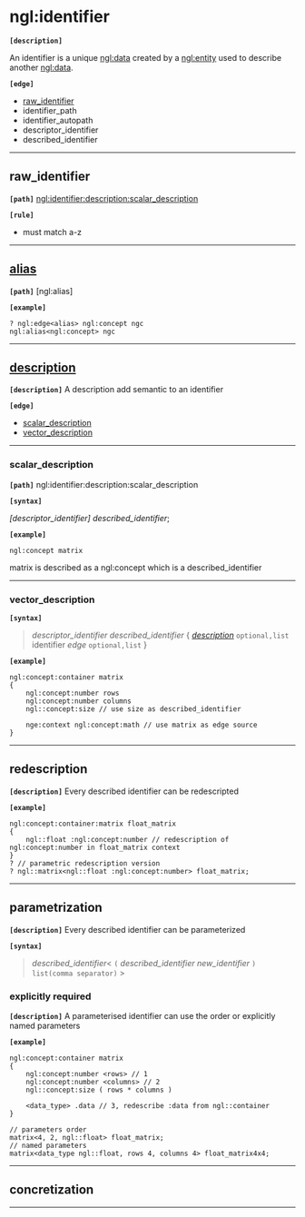 # ngl:identifier

__`[description]`__

An identifier is a unique [ngl:data] created by a [ngl:entity] used to describe another [ngl:data].

__`[edge]`__

- [raw_identifier](#raw_identifier)
- identifier_path
- identifier_autopath
- descriptor_identifier
- described_identifier

---------------------------------------

## raw_identifier

__`[path]`__ [ngl:identifier:description:scalar_description](#scalar_description)

__`[rule]`__
- must match a-z

---------------------------------------

## [alias]

__`[path]`__ [ngl:alias]

__`[example]`__

```
? ngl:edge<alias> ngl:concept ngc
ngl:alias<ngl:concept> ngc
```

---------------------------------------

## [description]

__`[description]`__
A description add semantic to an identifier

__`[edge]`__

- [scalar_description]
- [vector_description]

---------------------------------------

### scalar_description

__`[path]`__ ngl:identifier:description:scalar_description

__`[syntax]`__

*[descriptor_identifier]* *described_identifier*;

__`[example]`__

```
ngl:concept matrix
```
matrix is described as a ngl:concept which is a described_identifier

---------------------------------------

### vector_description

__`[syntax]`__

>_descriptor_identifier_ _described_identifier_
{
    _[description]_ `optional,list`
    identifier
    _edge_ `optional,list`
}

__`[example]`__

```
ngl:concept:container matrix
{
    ngl:concept:number rows
    ngl:concept:number columns
    ngl::concept:size // use size as described_identifier

    nge:context ngl:concept:math // use matrix as edge source
}
```

---------------------------------------

## redescription

__`[description]`__
Every described identifier can be redescripted

__`[example]`__

```
ngl:concept:container:matrix float_matrix
{
    ngl::float :ngl:concept:number // redescription of ngl:concept:number in float_matrix context
}
? // parametric redescription version
? ngl::matrix<ngl::float :ngl:concept:number> float_matrix;
```

---------------------------------------

## parametrization

__`[description]`__
Every described identifier can be parameterized

__`[syntax]`__
> *described_identifier*< `(` *described_identifier* *new_identifier* `) list(comma separator)` >

### explicitly required

__`[description]`__
A parameterised identifier can use the order or explicitly named parameters

__`[example]`__

```
ngl:concept:container matrix
{
    ngl:concept:number <rows> // 1
    ngl:concept:number <columns> // 2
    ngl::concept:size ( rows * columns )

    <data_type> .data // 3, redescribe :data from ngl::container
}

// parameters order
matrix<4, 2, ngl::float> float_matrix;
// named parameters
matrix<data_type ngl::float, rows 4, columns 4> float_matrix4x4;
```

---------------------------------------

## concretization


---------------------------------------
[alias]: #alias
[ngl:data]: /doc/reference/ngl/data
[ngl:entity]: /doc/reference/ngl/entity

[description]: #description
[scalar_description]: #scalar_description
[vector_description]: #vector_description